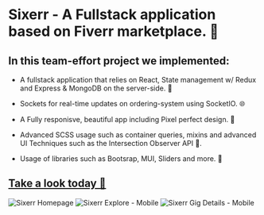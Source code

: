# Sixerr - A Fullstack application based on Fiverr marketplace. 🛒

## In this team-effort project we implemented: 
- A fullstack application that relies on React, State management w/ Redux and Express & MongoDB on the server-side. 🌟
  
- Sockets for real-time updates on ordering-system using SocketIO. 🌐
  
- A Fully responisve, beautiful app including Pixel perfect design. 📲
  
- Advanced SCSS usage such as container queries, mixins and advanced UI Techniques such as the Intersection Observer API 🤩.
  
- Usage of libraries such as Bootsrap, MUI, Sliders and more. 🧰
 
## [Take a look today 👀](https://sixerr.onrender.com)

![Sixerr Homepage](https://res.cloudinary.com/dgsfbxsed/image/upload/v1699778450/sixerr-img-1_ryuo3l.png)
![Sixerr Explore - Mobile](https://res.cloudinary.com/dgsfbxsed/image/upload/v1699778756/sixerr-img-5_fjmdkm.png)
![Sixerr Gig Details - Mobile](https://res.cloudinary.com/dgsfbxsed/image/upload/v1699778446/sixerr-img-3_p2obpt.png)
